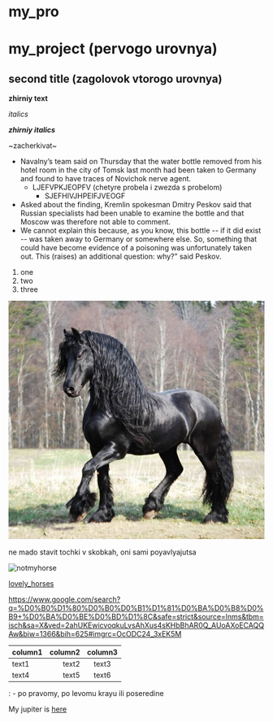 # my_pro
# my_project (pervogo urovnya)
## second title (zagolovok vtorogo urovnya)


**zhirniy text**

_italics_

**_zhirniy italics_**

~zacherkivat~
* Navalny’s team said on Thursday that the water bottle removed from his hotel room in the city of Tomsk last month had been taken to Germany and found to have traces of Novichok nerve agent.
    * LJEFVPKJEOPFV (chetyre probela i zwezda s probelom)
        * SJEFHIVJHPEIFJVEOGF
* Asked about the finding, Kremlin spokesman Dmitry Peskov said that Russian specialists had been unable to examine the bottle and that Moscow was therefore not able to comment.
* We cannot explain this because, as you know, this bottle -- if it did exist -- was taken away to Germany or somewhere else. So, something that could have become evidence of a poisoning was unfortunately taken out. This (raises) an additional question: why?” said Peskov.


1. one
2. two
3. three

![image is here](graphs/1511422196_fresian-1.jpg) 

ne mado stavit tochki v skobkah, oni sami poyavlyajutsa

![notmyhorse](https://givotniymir.ru/wp-content/uploads/2017/01/arabskaya-loshad-istoriya-opisanie-uxod-i-cena-arabskoj-loshadi-6.jpg)

[lovely_horses](https://www.google.com/search?q=%D0%B0%D1%80%D0%B0%D0%B1%D1%81%D0%BA%D0%B8%D0%B9+%D0%BA%D0%BE%D0%BD%D1%8C&safe=strict&source=lnms&tbm=isch&sa=X&ved=2ahUKEwicvoqkuLvsAhXus4sKHbBhAR0Q_AUoAXoECAQQAw&biw=1366&bih=625#imgrc=OcODC24_3xEK5M)

https://www.google.com/search?q=%D0%B0%D1%80%D0%B0%D0%B1%D1%81%D0%BA%D0%B8%D0%B9+%D0%BA%D0%BE%D0%BD%D1%8C&safe=strict&source=lnms&tbm=isch&sa=X&ved=2ahUKEwicvoqkuLvsAhXus4sKHbBhAR0Q_AUoAXoECAQQAw&biw=1366&bih=625#imgrc=OcODC24_3xEK5M

column1 | column2 | column3
:------- | ---------: | :--------:
text1 | text2 | text3
text4 | text5 | text6


: - po pravomy, po levomu krayu ili poseredine

My jupiter is [here]()
